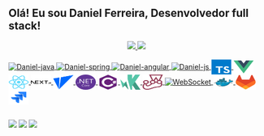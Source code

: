 ## Olá! Eu sou Daniel Ferreira, Desenvolvedor full stack!

<div align="center">
  <a href="https://github.com/alfdaniel">
  <img height="180em" src="https://github-readme-stats.vercel.app/api?username=alfdaniel&show_icons=true&theme=dracula&include_all_commits=true&count_private=true"/>
  <img height="180em" src="https://github-readme-stats.vercel.app/api/top-langs/?username=alfdaniel&layout=compact&langs_count=7&theme=dracula"/>
</div>
  
<div style="display: inline_block"><br>
  <img align="center" alt="Daniel-java" height="30" width="40" src="https://cdn.jsdelivr.net/gh/devicons/devicon/icons/java/java-original.svg">
  <img align="center" alt="Daniel-spring" height="30" width="40" src="https://cdn.jsdelivr.net/gh/devicons/devicon/icons/spring/spring-original.svg" />
  <img align="center" alt="Daniel-angular" height="30" width="40" src="https://cdn.jsdelivr.net/gh/devicons/devicon/icons/angularjs/angularjs-original.svg" />
  <img align="center" alt="Daniel-js" height="30" width="40" src="https://cdn.jsdelivr.net/gh/devicons/devicon/icons/javascript/javascript-original.svg" />
  <img align="center" alt="Daniel-js" height="30" width="40" src="https://raw.githubusercontent.com/devicons/devicon/master/icons/typescript/typescript-plain.svg" /> 
  <img align="center" alt="Vue.js" height="30" width="40" src="https://raw.githubusercontent.com/devicons/devicon/master/icons/vuejs/vuejs-original.svg" />
  <img align="center" alt="React" height="30" width="40" src="https://raw.githubusercontent.com/devicons/devicon/master/icons/react/react-original.svg" />
  <img align="center" alt="Next.js" height="30" width="40" src="https://raw.githubusercontent.com/devicons/devicon/master/icons/nextjs/nextjs-original-wordmark.svg" />
  <img align="center" alt="Vite" height="30" width="40" src="https://raw.githubusercontent.com/devicons/devicon/master/icons/vite/vite-original.svg" />
  <img align="center" alt=".NET" height="30" width="40" src="https://raw.githubusercontent.com/devicons/devicon/master/icons/dotnetcore/dotnetcore-original.svg" />
  <img align="center" alt="C#" height="30" width="40" src="https://raw.githubusercontent.com/devicons/devicon/master/icons/csharp/csharp-plain.svg" />
  <img align="center" alt="Karma" height="30" width="40" src="https://raw.githubusercontent.com/devicons/devicon/master/icons/karma/karma-original.svg" />
  <img align="center" alt="Jest" height="30" width="40" src="https://raw.githubusercontent.com/devicons/devicon/master/icons/jest/jest-plain.svg" />
  <img align="center" alt="WebSocket" height="30" width="40" src="https://raw.githubusercontent.com/devicons/devicon/master/icons/websocket/websocket-original.svg" />
  <img align="center" alt="Docker" height="30" width="40" src="https://raw.githubusercontent.com/devicons/devicon/master/icons/docker/docker-original.svg" />
  <img align="center" alt="GitLab" height="30" width="40" src="https://raw.githubusercontent.com/devicons/devicon/master/icons/gitlab/gitlab-original.svg" />
  <img align="center" alt="Jira" height="30" width="40" src="https://raw.githubusercontent.com/devicons/devicon/master/icons/jira/jira-original.svg" />
</div>
  
  ##
  
<div>
  <a href="mailto:contatodaniel.alexandre22@hotmail.com"><img src="https://img.shields.io/badge/Microsoft_Outlook-0078D4?style=for-the-badge&logo=microsoft-          outlook&logoColor=white"></a>
  <a href="https://www.linkedin.com/in/daniel-ferreira-devjava/" target="_blank"><img src="https://img.shields.io/badge/-LinkedIn-%230077B5?style=for-the-badge&logo=linkedin&logoColor=white" target="_blank"></a> 
  <a href="https://www.instagram.com/marcenaria_42/" target="_blank"><img src="https://img.shields.io/badge/-Instagram-%23E4405F?style=for-the-badge&logo=instagram&logoColor=white" target="_blank"></a>  
</div>




